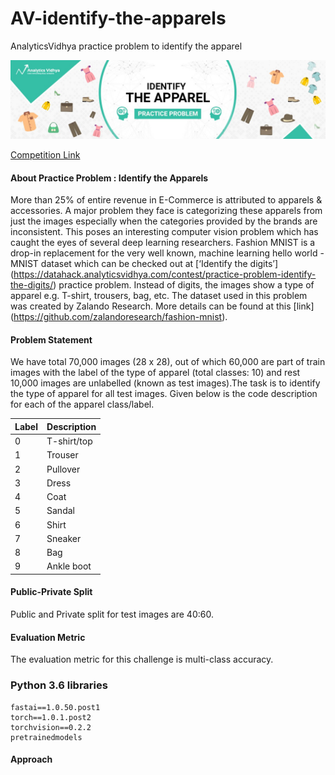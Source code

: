 # AV-identify-the-apparels
AnalyticsVidhya practice problem to identify the apparel 

![Competition banner](images/banner.jpg)

[Competition Link](https://datahack.analyticsvidhya.com/contest/practice-problem-identify-the-apparels/)

#### About Practice Problem : Identify the Apparels
More than 25% of entire revenue in E-Commerce is attributed to apparels & accessories. 
A major problem they face is categorizing these apparels from just the images especially when the categories provided by the brands are inconsistent. 
This poses an interesting computer vision problem which has caught the eyes of several deep learning researchers.
Fashion MNIST is a drop-in replacement for the very well known, machine learning hello world - MNIST dataset which can be checked 
out at [‘Identify the digits’] (https://datahack.analyticsvidhya.com/contest/practice-problem-identify-the-digits/) 
practice problem. Instead of digits, the images show a type of apparel e.g. T-shirt, trousers, bag, etc. 
The dataset used in this problem was created by Zalando Research. More details can be found at this [link] (https://github.com/zalandoresearch/fashion-mnist).

#### Problem Statement
We have total 70,000 images (28 x 28), out of which 60,000 are part of train images with the label of the type of apparel (total classes: 10) and rest 10,000 
images are unlabelled (known as test images).The task is to identify the type of apparel for all test images. Given below is the code description for each of the 
apparel class/label.

| Label	| Description |
| -- | -------------- |
| 0	| T-shirt/top |
| 1 | Trouser |
| 2	| Pullover |
| 3 | Dress |
| 4	| Coat |
| 5 | Sandal |
| 6	| Shirt |
| 7 | Sneaker |
| 8	| Bag |
| 9 | Ankle boot |

#### Public-Private Split
Public and Private split for test images are 40:60.

#### Evaluation Metric
The evaluation metric for this challenge is multi-class accuracy.

### Python 3.6 libraries
```
fastai==1.0.50.post1
torch==1.0.1.post2
torchvision==0.2.2
pretrainedmodels
```

#### Approach

